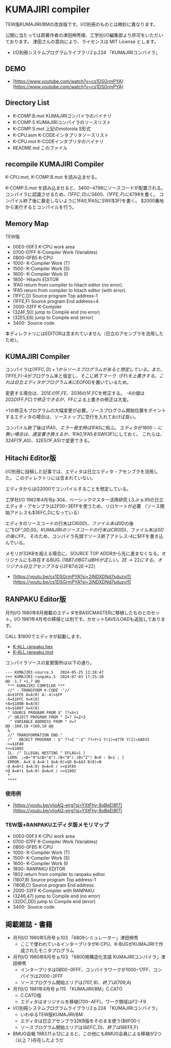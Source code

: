 # KUMAJIRI compiler

TEW版KUMAJIRI/BMの改良版です。I/O別冊のものとは微妙に異なります。

公開に当たっては原著作者の津田伸秀様、工学社I/O編集部より許可をいただいております。
津田さんの意向により、ライセンスは MIT License とします。

- I/O別冊システムプログラムライブラリ2 p.224 「KUMAJIRIコンパイラ」

## DEMO

- [https://www.youtube.com/watch?v=cs1DSGrmPYA](https://www.youtube.com/watch?v=cs1DSGrmPYA)

## Directory List

- K-COMP.B.mot	KUMAJIRIコンパイラのバイナリ
- K-COMP.S		KUMAJIRIコンパイラのソースリスト
- K-COMP.S.mot	上記のmotorola S形式
- K-CPU.asm		K-CODEインタプリタソースリスト
- K-CPU.mot		K-CODEインタプリタのバイナリ
- README.md		このファイル

## recompile KUMAJIRI Compiler

K-CPU.mot, K-COMP.B.mot を読み込ませる。

K-COMP.S.mot を読み込ませると、$3400-$4798にソースコードが配置される。
コンパイラに認識させるため、($1FFC,D)に$3400、($1FFE,F)に$4798を書く。
コンパイル終了後に暴走しないように$1FA0,$1FA5にSWI($3F)を書く。
$2000番地から実行するとコンパイルを行う。

## Memory Map

TEW版

- 00E0-00F3	K-CPU work area
- 0700-07FF K-Compiler Work (Variables)
- 0B00-0FB5	K-CPU
- 1000-		K-Compiler Work	(T)
- 1500-		K-Compiler Work	(S)
- 1600-		K-Compiler Work	(I)
- 1800-		Hitachi EDITOR
- 1FA0		return from compiler to hitach editor (no error).
- 1FA5		return from compiler to hitach editor (with error).
- (1FFC,D)	Source program Top address-1
- (1FFE,F)	Source program End address+4
- 2000-32FF	K-Compiler
- (324F,50)	jump to Compile end (no error)
- (32E5,E6)	jump to Compile end (error)
- 3400-		Source code

本ディレクトリにはEDITORは含まれていません（日立のアセンブラを流用したため）。

## KUMAJIRI Compiler

コンパイラは($1FFC,D)+1からソースプログラムがあると想定している。
また、($1FFE,F)-4がプログラム末と仮定し、そこに終了マーク（$FF)を上書きする。
これは日立エディタがプログラム末にEOF$0Dを置いているため。

変更する場合は、$201Eの$1F,$FE、$2036の$1F,$FCを修正する。
-4の値は$202D($FF,$FC)で修正できるが、$FFによる上書きの修正は大変。

+1の修正もプログラムの大幅変更が必要。ソースプログラム開始位置をポイントするエディタの場合は、ソーストップに空行を入れておけば良い。

コンパイル終了後は$1FA0、エラー発生時は$1FA5に飛ぶ。
エディタが$1800-に無い場合は、適宜書き換えるか、$1FA0,$1FA5をSWI($3F)にしておく。
これらは、$324F($1F,$A0)、$32E5($1F,$A5)で変更できる。

## Hitachi Editor版

I/O別冊に投稿した記事では、エディタは日立エディタ・アセンブラを流用した。
このディレクトリには含まれていない。

エディタからはG2000でコンパイルすることを想定している。

工学社I/O 1982年4月号p.304、ベーシックマスター活用研究 L3,Jr p.95の日立エディタ・アセンブラは$2F00-$3EFFを使うため、リロケートが必要
（ソース開始アドレスも$3EFC,Dになっている）

エディタのソースコードの行末はCR($0D)、ファイル末は$0Dの後に"EOF",0D,$00。
KUMAJIRIのソースコードの行末はCR($0D)、ファイル末は$0Dの後に$FF。
そのため、コンパイラ先頭でソース終了アドレス-4に$FFを書き込んでいる。

メモリが32KBを超える場合に、SOURCE TOP ADDRから先に進まなくなる。オリジナルにも存在するBUG.
($18B7のBGTはBHIが正しい。2E→22にする。オリジナル日立アセンブラなら$2FB7の$2E→$22）

- [https://youtu.be/cs1DSGrmPYA?si=2iNDXDNd7sduzvI1](https://youtu.be/cs1DSGrmPYA?si=2iNDXDNd7sduzvI1)

## RANPAKU Editor版

月刊I/O 1980年8月掲載のエディタをBASICMASTERに移植したものとのセット。I/O 1981年4月号の移植とは別です。カセットSAVE/LOADも追加してあります。

CALL $1800でエディタが起動します。

- [K-ALL.ranpaku.hex](./K-ALL.ranpaku.hex)
- [K-ALL.ranpaku.mot](K-ALL.ranpaku.mot)

コンパイラソースの変更箇所は以下の通り。

```
--- KUMAJIRI-source.S	2024-05-25 12:28:47
+++ KUMAJIRI-ranpaku.S	2024-07-03 17:25:30
@@ -1,7 +1,7 @@
 *** KUMAJIRI COMPILER ***
 //" - TRANSFORM K-CODE -"//
-A=$1FFE A=A(0) A:-4)=$FF
-X=$1FFC X=X(0)
+A=$180B A=A(0)
+X=$1807 X=X(0)
 " SOURCE PROGRAM FROM $" ??=X+1
 /" OBJECT PROGRAM FROM " Z=? Y=Z+3
  " VARIABLE ADDRESS FROM " V=?
@@ -168,10 +168,10 @@
 &
 //" TRANSFORMATION END."
 /"   OBJECT PROGRAM : $" ??=Z "-$" ??=Y+1 Y(1)=$776 Y(2)=$A033
->=$1FA0
+>=$1802
 IL. /" ILLEGAL NESTING " EFLAG=1 ]
 LORN. ;=B>"9"&(B<"A").(B<"0").(B>"Z") B=0 : B=1 ; ]
 ERROR. A=X @ A=A-1 @=A:0)=$D B=$A3 B(0)=N
-@ A=A+1 $=A:0) @=A=X / >=$1FA5
+@ A=A+1 $=A:0) @=A=X / >=$1802
 *
 ****
```

### 使用例

- [https://youtu.be/ylioAQ-ejrg?si=YXtFhy-8xBeEI8f7](https://youtu.be/ylioAQ-ejrg?si=YXtFhy-8xBeEI8f7)

### TEW版+RANPAKUエディタ版メモリマップ

- 00E0-00F3	K-CPU work area
- 0700-07FF K-Compiler Work (Variables)
- 0B00-0FB5	K-CPU
- 1000-		K-Compiler Work	(T)
- 1500-		K-Compiler Work	(S)
- 1600-		K-Compiler Work	(I)
- 1800-		RANPAKU EDITOR
- 1802		return from compiler to ranpaku editor.
- (1807,8)	Source program Top address-1
- (180B,C)	Source program End address
- 2000-32FF	K-Compiler with RANPAKU
- (3246,47)	jump to Compile end (no error)
- (32DC,DD)	jump to Compile end (error)
- 3400-		Source code



## 掲載雑誌・書籍

- 月刊I/O 1980年5月号 p.103 「6809シミュレーター」津田伸秀
    - ここで使われているインタープリタがK-CPU、K-BUGがKUMAJIRIで作成されたモニタプログラム
- 月刊I/O 1980年8月号 p.103 「6800用構造化言語 KUMAJIRIコンパイラ」津田伸秀
	- インタープリタは$0B00-$0FFF、コンパイラワークが$1000-$17FF、コンパイラは$2000-$2FFF
    - ソースプログラム開始エリアは($707,8)、終了は($709,A)
- 月刊I/O 1981年4月号 p.115 「KUMAJIRI/BM」C.CATO
	- C.CATO版
	- エディタはオリジナルを移植($700-$AFF)。ワーク領域は$F2-$F9
- I/O別冊システムプログラムライブラリ2 p.224 「KUMAJIRIコンパイラ」
	- いわゆるTEW版KUMAJIRI/BM
	- エディタは日立アセンブラ32KB版をそのまま使う($6F00-)
	- ソースプログラム開始エリアは($6EFC,D)、終了は($6EFE,F)
- BMUG会報 1983.11 p.12によると、この他にもBMUG会員による移植が2つ（以上？)存在したようだ

